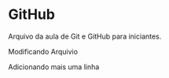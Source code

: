 # GitHub

Arquivo da aula de Git e GitHub para iniciantes.

Modificando Arquivio

Adicionando mais uma linha
